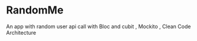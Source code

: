 # RandomMe
An app with random user api call with Bloc and cubit , Mockito , Clean Code Architecture

